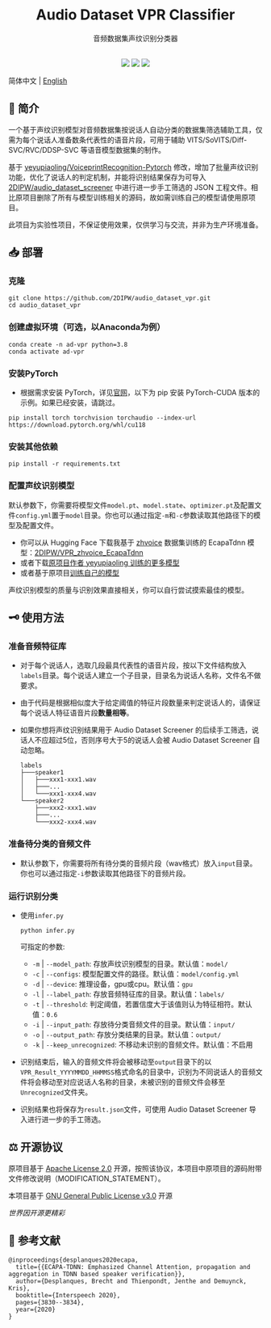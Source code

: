<div class="title" align=center>
    <h1>Audio Dataset VPR Classifier</h1>
	<div>音频数据集声纹识别分类器</div>
    <br/>
    <p>
        <img src="https://img.shields.io/github/license/2DIPW/audio_dataset_vpr">
    	<img src="https://img.shields.io/badge/python-3.8-blue">
        <img src="https://img.shields.io/github/stars/2DIPW/audio_dataset_vpr?style=social">
        
</div>

简体中文 | [English](https://github.com/2DIPW/audio_dataset_vpr/blob/master/README_EN.md)

## 🚩 简介
一个基于声纹识别模型对音频数据集按说话人自动分类的数据集筛选辅助工具，仅需为每个说话人准备数条代表性的语音片段，可用于辅助 VITS/SoVITS/Diff-SVC/RVC/DDSP-SVC 等语音模型数据集的制作。

基于 [yeyupiaoling/VoiceprintRecognition-Pytorch](https://github.com/yeyupiaoling/VoiceprintRecognition-Pytorch) 修改，增加了批量声纹识别功能，优化了说话人的判定机制，并能将识别结果保存为可导入 [2DIPW/audio_dataset_screener](https://github.com/2DIPW/audio_dataset_screener) 中进行进一步手工筛选的 JSON 工程文件。相比原项目删除了所有与模型训练相关的源码，故如需训练自己的模型请使用原项目。

此项目为实验性项目，不保证使用效果，仅供学习与交流，并非为生产环境准备。

## 📥 部署
### 克隆
```shell
git clone https://github.com/2DIPW/audio_dataset_vpr.git
cd audio_dataset_vpr
```
### 创建虚拟环境（可选，以Anaconda为例）
```sheel
conda create -n ad-vpr python=3.8
conda activate ad-vpr
```
### 安装PyTorch
- 根据需求安装 PyTorch，详见[官网](https://pytorch.org/get-started/locally)，以下为 pip 安装 PyTorch-CUDA 版本的示例。如果已经安装，请跳过。
```shell
pip install torch torchvision torchaudio --index-url https://download.pytorch.org/whl/cu118
```
### 安装其他依赖
```shell
pip install -r requirements.txt
```
### 配置声纹识别模型
默认参数下，你需要将模型文件`model.pt`、`model.state`、`optimizer.pt`及配置文件`config.yml`置于`model`目录。你也可以通过指定`-m`和`-c`参数读取其他路径下的模型及配置文件。

- 你可以从 Hugging Face 下载我基于 [zhvoice](https://aistudio.baidu.com/aistudio/datasetdetail/133922) 数据集训练的 EcapaTdnn 模型：[2DIPW/VPR_zhvoice_EcapaTdnn](https://huggingface.co/2DIPW/VPR_zhvoice_EcapaTdnn/tree/main)
- 或者下载[原项目作者 yeyupiaoling 训练的更多模型](https://github.com/yeyupiaoling/VoiceprintRecognition-Pytorch#%E6%A8%A1%E5%9E%8B%E4%B8%8B%E8%BD%BD)
- 或者基于原项目[训练自己的模型](https://github.com/yeyupiaoling/VoiceprintRecognition-Pytorch#%E5%88%9B%E5%BB%BA%E6%95%B0%E6%8D%AE)

声纹识别模型的质量与识别效果直接相关，你可以自行尝试摸索最佳的模型。
## 🗝 使用方法
### 准备音频特征库
- 对于每个说话人，选取几段最具代表性的语音片段，按以下文件结构放入`labels`目录。每个说话人建立一个子目录，目录名为说话人名称，文件名不做要求。
- 由于代码是根据相似度大于给定阈值的特征片段数量来判定说话人的，请保证每个说话人特征语音片段**数量相等**。
- 如果你想将声纹识别结果用于 Audio Dataset Screener 的后续手工筛选，说话人不应超过5位，否则序号大于5的说话人会被 Audio Dataset Screener 自动忽略。

    ```
    labels
    ├───speaker1
    │   ├───xxx1-xxx1.wav
    │   ├───...
    │   └───xxx1-xxx4.wav
    └───speaker2
        ├───xxx2-xxx1.wav
        ├───...
        └───xxx2-xxx4.wav
    ```
### 准备待分类的音频文件
- 默认参数下，你需要将所有待分类的音频片段（wav格式）放入`input`目录。你也可以通过指定`-i`参数读取其他路径下的音频片段。
### 运行识别分类
- 使用`infer.py`
    ```shell
    python infer.py
    ```
    可指定的参数:
    - `-m` | `--model_path`: 存放声纹识别模型的目录。默认值：`model/`
    - `-c` | `--configs`: 模型配置文件的路径。默认值：`model/config.yml`
    - `-d` | `--device`: 推理设备，gpu或cpu。默认值：`gpu`
    - `-l` | `--label_path`: 存放音频特征库的目录。默认值：`labels/`
    - `-t` | `--threshold`: 判定阈值，若置信度大于该值则认为特征相符。默认值：`0.6`
    - `-i` | `--input_path`: 存放待分类音频文件的目录。默认值：`input/`
    - `-o` | `--output_path`: 存放分类结果的目录。默认值：`output/`
    - `-k` | `--keep_unrecognized`: 不移动未识别的音频文件。默认值：不启用

- 识别结束后，输入的音频文件将会被移动至`output`目录下的以`VPR_Result_YYYYMMDD_HHMMSS`格式命名的目录中，识别为不同说话人的音频文件将会移动至对应说话人名称的目录，未被识别的音频文件会移至`Unrecognized`文件夹。
- 识别结果也将保存为`result.json`文件，可使用 Audio Dataset Screener 导入进行进一步的手工筛选。

## ⚖ 开源协议
原项目基于 [Apache License 2.0](https://github.com/yeyupiaoling/VoiceprintRecognition-Pytorch/blob/develop/LICENSE) 开源，按照该协议，本项目中原项目的源码附带文件修改说明（MODIFICATION_STATEMENT）。

本项目基于 [GNU General Public License v3.0](https://github.com/2DIPW/audio_dataset_vpr/blob/master/LICENSE) 开源

*世界因开源更精彩*
## 📃 参考文献
```
@inproceedings{desplanques2020ecapa,
  title={{ECAPA-TDNN: Emphasized Channel Attention, propagation and aggregation in TDNN based speaker verification}},
  author={Desplanques, Brecht and Thienpondt, Jenthe and Demuynck, Kris},
  booktitle={Interspeech 2020},
  pages={3830--3834},
  year={2020}
}
```
